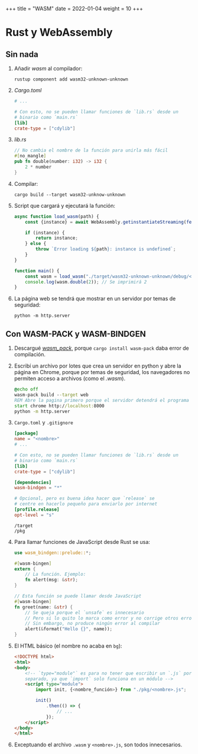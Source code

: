 +++
title = "WASM"
date = 2022-01-04
weight = 10
+++

# Rust y WebAssembly

## Sin nada
1. Añadir _wasm_ al compilador:

    ```
    rustup component add wasm32-unknown-unknown
    ```

2. _Cargo.toml_

    ```toml
    # ...

    # Con esto, no se pueden llamar funciones de `lib.rs` desde un
    # binario como `main.rs`
    [lib]
    crate-type = ["cdylib"]
    ```

3. _lib.rs_

    ```rs
    // No cambia el nombre de la función para unirla más fácil
    #[no_mangle]
    pub fn double(number: i32) -> i32 {
        2 * number
    }
    ```

4. Compilar:

    ```
    cargo build --target wasm32-unknow-unknown
    ```

5. Script que cargará y ejecutará la función:

    ```js
    async function load_wasm(path) {
        const {instance} = await WebAssembly.getinstantiateStreaming(fetch(path));

        if (instance) {
            return instance;
        } else {
            throw `Error loading ${path}: instance is undefined`;
        }
    }

    function main() {
        const wasm = load_wasm("./target/wasm32-unknown-unknown/debug/<nombre>.wasm")
        console.log(wasm.double(2)); // Se imprimirá 2
    }
    ```

6. La página web se tendrá que mostrar en un servidor por temas de seguridad:

    ```
    python -m http.server
    ```

## Con WASM-PACK y WASM-BINDGEN
1. Descargué [_wasm_pack_](https://rustwasm.github.io/wasm-pack/installer/),
   porque `cargo install wasm-pack` daba error de compilación.

2. Escribí un archivo por lotes que crea un servidor en python y abre la página
   en Chrome, porque por temas de seguridad, los navegadores no permiten acceso
   a archivos (como el _.wasm_).

    ```bat
    @echo off
    wasm-pack build --target web
    REM Abre la pagina primero porque el servidor detendrá el programa
    start chrome http://localhost:8000
    python -m http.server
    ```

3. `Cargo.toml` y `.gitignore`

    ```toml
    [package]
    name = "<nombre>"
    # ...

    # Con esto, no se pueden llamar funciones de `lib.rs` desde un
    # binario como `main.rs`
    [lib]
    crate-type = ["cdylib"]

    [dependencies]
    wasm-bindgen = "*"

    # Opcional, pero es buena idea hacer que `release` se
    # centre en hacerlo pequeño para enviarlo por internet
    [profile.release]
    opt-level = "s"
    ```

    ```gitignore
    /target
    /pkg
    ```

4. Para llamar funciones de JavaScript desde Rust se usa:

    ```rs
    use wasm_bindgen::prelude::*;

    #[wasm-bingen]
    extern {
        // La función. Ejemplo:
        fn alert(msg: &str);
    }

    // Esta función se puede llamar desde JavaScript
    #[wasm-bingen]
    fn greet(name: &str) {
        // Se queja porque el `unsafe` es innecesario
        // Pero si lo quito lo marca como error y no corrige otros errores
        // Sin embargo, no produce ningún error al compilar
        alert(&format("Hello {}", name));
    }
    ```

5. El HTML básico (el nombre no acaba en `bg`):

    ```html
    <!DOCTYPE html>
    <html>
    <body>
        <!-- `type="module"` es para no tener que escribir un `.js` por
        separado, ya que `import` solo funciona en un módulo -->
        <script type="module">
            import init, {<nombre_función>} from "./pkg/<nombre>.js";

            init()
                .then(() => {
                    // ...
                });
        </script>
    </body>
    </html>
    ```

6. Exceptuando el archivo `.wasm` y `<nombre>.js`, son todos innecesarios.
